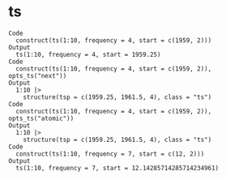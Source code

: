 # ts

    Code
      construct(ts(1:10, frequency = 4, start = c(1959, 2)))
    Output
      ts(1:10, frequency = 4, start = 1959.25)
    Code
      construct(ts(1:10, frequency = 4, start = c(1959, 2)), opts_ts("next"))
    Output
      1:10 |>
        structure(tsp = c(1959.25, 1961.5, 4), class = "ts")
    Code
      construct(ts(1:10, frequency = 4, start = c(1959, 2)), opts_ts("atomic"))
    Output
      1:10 |>
        structure(tsp = c(1959.25, 1961.5, 4), class = "ts")
    Code
      construct(ts(1:10, frequency = 7, start = c(12, 2)))
    Output
      ts(1:10, frequency = 7, start = 12.14285714285714234961)


